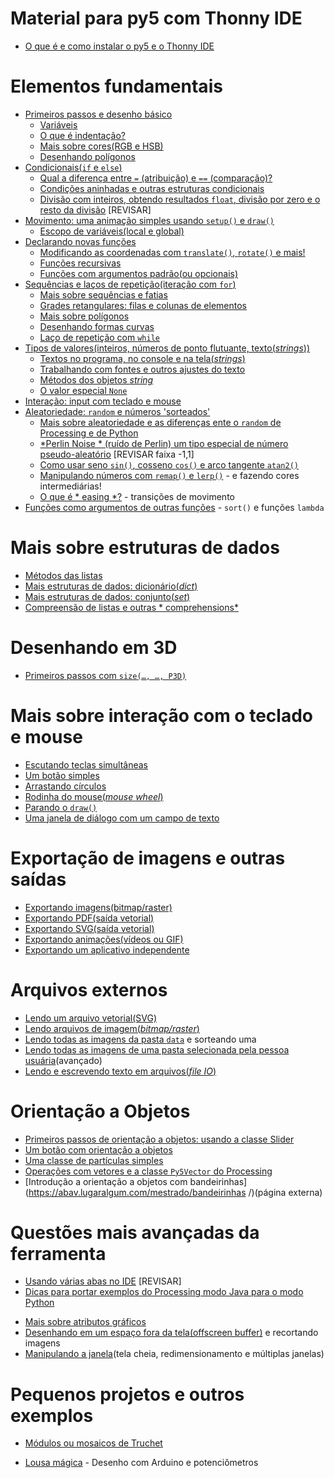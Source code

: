 # Material para py5 com Thonny IDE

- [O que é e como instalar o py5 e o Thonny IDE](https://abav.lugaralgum.com/como-instalar-py5/)

# Elementos fundamentais

- [Primeiros passos e desenho básico](desenho-basico_py.md)
  - [Variáveis](variaveis.md)
  - [O que é indentação?](indentacao.md)
  - [Mais sobre cores(RGB e HSB)](mais_sobre_cores.md)
  - [Desenhando polígonos](poligonos_1.md)
- [Condicionais(`if` e `else`)](condicionais_py.md)
  - [Qual a diferença entre `=` (atribuição) e `==` (comparação)?](atribuicao-e-comparacao.md)
  - [Condições aninhadas e outras estruturas condicionais](condicionais_2.md)
  - [Divisão com inteiros, obtendo resultados `float`, divisão por zero e o resto da divisão](divisao.md) [REVISAR]
- [Movimento: uma animação simples usando `setup()` e `draw()`](movimento_py.md)
  - [Escopo de variáveis(local e global)](escopo_py.md)
- [Declarando novas funções](funcoes_py.md)
  - [Modificando as coordenadas com `translate()`, `rotate()` e mais!](transformacoes_coordenadas.md)
  - [Funções recursivas](recursao_py.md)
  - [Funções com argumentos padrão(ou opcionais)](funcoes_2.md)
- [Sequências e laços de repetição(iteração com `for`)](lacos_py.md)
  - [Mais sobre sequências e fatias](mais_sequencias.md)
  - [Grades retangulares: filas e colunas de elementos](grades.md)
  - [Mais sobre polígonos](poligonos_2.md)
  - [Desenhando formas curvas](curvas.md)
  - [Laço de repetição com `while`](while.md)
- [Tipos de valores(inteiros, números de ponto flutuante, texto(*strings*))](tipagem_py.md)
  - [Textos no programa, no console e na tela(*strings*)](strings_py.md)
  - [Trabalhando com fontes e outros ajustes do texto](tipografia.md) 
  - [Métodos dos objetos *string*](string_methods.md)
  - [O valor especial `None`](None.md)
- [Interação: input com teclado e mouse](input_py.md)
- [Aleatoriedade: `random` e números 'sorteados'](aleatoriedade_1.md)
  - [Mais sobre aleatoriedade e as diferenças ente o `random` de Processing e de Python](aleatoriedade_2.md)
  - [*Perlin Noise * (ruído de Perlin) um tipo especial de número pseudo-aleatório](noise.md) [REVISAR faixa -1,1]
  - [Como usar seno `sin()`, cosseno `cos()` e arco tangente `atan2()`](seno_cosseno_atan2.md)
  - [Manipulando números com `remap()` e `lerp()`](map_lerp.md) - e fazendo cores intermediárias!
  - [O que é * easing *?](easing.md) - transições de movimento
- [Funções como argumentos de outras funções](funcoes-como-argumentos.md) - `sort()` e funções `lambda`

# Mais sobre estruturas de dados

- [Métodos das listas](list_methods.md)
- [Mais estruturas de dados: dicionário(_dict_)](dicionarios.md)
- [Mais estruturas de dados: conjunto(_set_)](conjuntos.md)
- [Compreensão de listas e outras * comprehensions*](comprehension.md)

# Desenhando em 3D

- [Primeiros passos com `size(…, …, P3D)`](desenho-3_d.md)

# Mais sobre interação com o teclado e mouse

- [Escutando teclas simultâneas](teclas_simultaneas.md)
- [Um botão simples](botao_simples.md)
- [Arrastando círculos](arrastando_circulos.md)
- [Rodinha do mouse(*mouse wheel*)](rodinha_mouse.md)
- [Parando o `draw()`](no_loop.md)
- [Uma janela de diálogo com um campo de texto](input_janela.md)

# Exportação de imagens e outras saídas

- [Exportando imagens(bitmap/raster)](exportando_imagem.md)
- [Exportando PDF(saída vetorial)](exportando_pdf.md)
- [Exportando SVG(saída vetorial)](exportando_svg.md)
- [Exportando animações(vídeos ou GIF)](exportar_animacoes.md)
- [Exportando um aplicativo independente](export_application.md)

# Arquivos externos

- [Lendo um arquivo vetorial(SVG)](recursos_vetoriais_externos.md)
- [Lendo arquivos de imagem(*bitmap/raster*)](imagens_externas.md)
- [Lendo todas as imagens da pasta `data`](imagens_externas_pasta2.md) e sorteando uma
- [Lendo todas as imagens de uma pasta selecionada pela pessoa usuária](imagens_externas_pasta.md)(avançado)
- [Lendo e escrevendo texto em arquivos(*file IO*)](file_io.md)

# Orientação a Objetos

- [Primeiros passos de orientação a objetos: usando a classe Slider](slider_com_oo.md)
- [Um botão com orientação a objetos](botao_com_oo.md)
- [Uma classe de partículas simples](particulas.md)
- [Operações com vetores e a classe `Py5Vector` do Processing](vetores.md)
- [Introdução a orientação a objetos com bandeirinhas](https://abav.lugaralgum.com/mestrado/bandeirinhas /)(página externa)

# Questões mais avançadas da ferramenta

- [Usando várias abas no IDE](modulos.md)  [REVISAR]
- [Dicas para portar exemplos do Processing modo Java para o modo Python](java_para_python.md)
<!--- REVISAR [Mais sobre Python, Jython e Java](http://arteprog.space/Processando-Processing/tutoriais-PT/python-Python_Jython_e_Java)(página externa) -->
* [Mais sobre atributos gráficos](mais_atributos_graficos.md)
* [Desenhando em um espaço fora da tela(offscreen buffer)](offscreen_buffer.md) e recortando imagens
* [Manipulando a janela](mais_que_size.md)(tela cheia, redimensionamento e múltiplas janelas) 


# Pequenos projetos e outros exemplos

* [Módulos ou mosaicos de Truchet](truchet.md)
<!-- - [Jogo PONG](pong /) - Estudos para o fazer um jogo
- [`caneta_automatica_py`](caneta_automatica /) - Módulo para desenhar inspirado na tartaruga de Logo -->
* [Lousa mágica](https://abav.lugaralgum.com/lousa-magica) - Desenho com Arduino e potenciômetros
